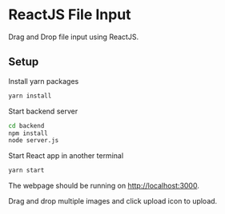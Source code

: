 # ReactJS File Input
Drag and Drop file input using ReactJS.

## Setup
Install yarn packages
```bash
yarn install
```
Start backend server
```bash
cd backend
npm install
node server.js
```
Start React app in another terminal
```bash
yarn start
```
The webpage should be running on [http://localhost:3000](http://localhost:3000).

Drag and drop multiple images and click upload icon to upload.
